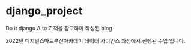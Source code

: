 # django_project
Do it django A to Z 책을 참고하여 작성된 blog

2022년 디지털스마트부산아카데미 데이터 사이언스 과정에서 진행된 수업 입니다.
